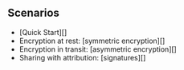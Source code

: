 ## Scenarios

- [Quick Start][]
- Encryption at rest: [symmetric encryption][]
- Encryption in transit: [asymmetric encryption][]
- Sharing with attribution: [signatures][]
